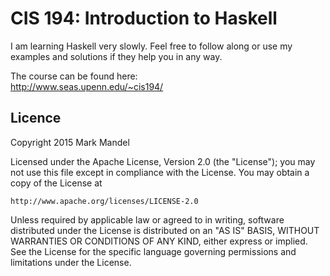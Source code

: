 # CIS 194: Introduction to Haskell

I am learning Haskell very slowly. Feel free to follow along or use my examples
and solutions if they help you in any way.

The course can be found here:<br/>
http://www.seas.upenn.edu/~cis194/

## Licence

Copyright 2015 Mark Mandel

Licensed under the Apache License, Version 2.0 (the "License");
you may not use this file except in compliance with the License.
You may obtain a copy of the License at

    http://www.apache.org/licenses/LICENSE-2.0

Unless required by applicable law or agreed to in writing, software
distributed under the License is distributed on an "AS IS" BASIS,
WITHOUT WARRANTIES OR CONDITIONS OF ANY KIND, either express or implied.
See the License for the specific language governing permissions and
limitations under the License.